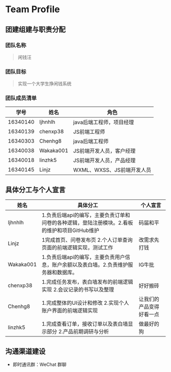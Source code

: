 # Team Profile

## 团建组建与职责分配

### 团队名称

> 闲钱汪

### 团队目标

> 实现一个大学生挣闲钱系统

### 团队成员清单

| 学号 | 姓名 | 角色 |
| - | - | - |
|  16340140     | ljhnhlh   |  java后端工程师，项目经理   |
|  16340139     | chenxp38 |  JS前端工程师    |
| 16340303		| Chenhg8 |  java后端工程师 |
| 16340038      | Wakaka001 |  JS前端开发人员，客户经理   |
| 16340018      | linzhk5 |  JS前端开发人员，产品经理    |
|  16340145     | Linjz |  WXML、WXSS、JS前端开发人员    |

## 具体分工与个人宣言

| 姓名 | 具体分工 | 个人宣言 |
| - | - | - |
| ljhnhlh | 1.负责后端api的编写，主要负责订单和问卷的各种逻辑，登陆注册模块。2.看板的维护和项目GitHub维护        |     码届和平     |
| Linjz | 1完成首页、问卷发布页 2.个人订单查询页面的前端逻辑实现，测试工作         |    改需求先打钱      |
| Wakaka001 | 1.负责后端api的编写，主要负责用户信息，账户余额以及表白墙。2.负责维护服务器和数据库。 | IG牛批 |
| chenxp38 | 1.完成任务发布，表白墙发布的前端逻辑实现 2.会议记录的书写以及整理         |    好好搬砖      |
| Chenhg8 | 1.完成整体的UI设计和修改 2.实现个人账户界面的前端逻辑实现        |    让我们的产品变得好看一点      |
| linzhk5 | 1.完成查看订单，接收订单以及表白墙显示部分 2.产品前期调研与分析         |   做最好的狗       |

## 沟通渠道建设

+ 即时通讯群：WeChat 群聊

